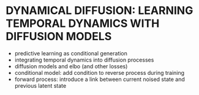 # DYNAMICAL DIFFUSION: LEARNING TEMPORAL DYNAMICS WITH DIFFUSION MODELS
- predictive learning as conditional generation
- integrating temporal dynamics into diffusion processes
- diffusion models and elbo (and other losses)
- conditional model: add condition to reverse process during training
- forward process: introduce a link between current noised state and previous latent state